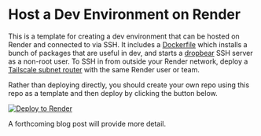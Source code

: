 # Host a Dev Environment on Render

This is a template for creating a dev environment that can be hosted on Render
and connected to via SSH. It includes a [Dockerfile](Dockerfile) which installs
a bunch of packages that are useful in dev, and starts a
[dropbear](https://matt.ucc.asn.au/dropbear/dropbear.html) SSH server as a
non-root user. To SSH in from outside your Render network, deploy a [Tailscale
subnet router](https://github.com/render-examples/tailscale) with the same
Render user or team.

Rather than deploying directly, you should create your own repo using this
repo as a template and then deploy by clicking the button below.

[![Deploy to Render](http://render.com/images/deploy-to-render-button.svg)](https://render.com/deploy)

A forthcoming blog post will provide more detail.
